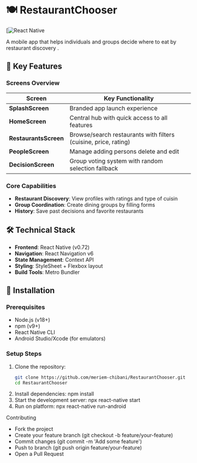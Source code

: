 # 🍽️ RestaurantChooser

[![React Native](https://github.com/meriem-chibani/RestaurantChooser/new/master?filename=README.md)


A mobile app that helps individuals and groups decide where to eat by  restaurant discovery .

## 📱 Key Features

### Screens Overview
| Screen | Key Functionality |
|--------|------------------|
| **SplashScreen** | Branded app launch experience |
| **HomeScreen** | Central hub with quick access to all features |
| **RestaurantsScreen** | Browse/search restaurants with filters (cuisine, price, rating) |
| **PeopleScreen** | Manage adding persons delete and edit |
| **DecisionScreen** | Group voting system with random selection fallback |


### Core Capabilities
- **Restaurant Discovery**: View  profiles with ratings and type of cuisin
- **Group Coordination**: Create dining groups by filling forms
- **History**: Save past decisions and favorite restaurants

## 🛠️ Technical Stack
- **Frontend**: React Native (v0.72)
- **Navigation**: React Navigation v6
- **State Management**: Context API
- **Styling**: StyleSheet + Flexbox layout
- **Build Tools**: Metro Bundler

## 🚀 Installation

### Prerequisites
- Node.js (v18+)
- npm (v9+)
- React Native CLI
- Android Studio/Xcode (for emulators)

### Setup Steps
1. Clone the repository:
   ```bash
   git clone https://github.com/meriem-chibani/RestaurantChooser.git
   cd RestaurantChooser


2. Install dependencies: npm install
3. Start the development server: npx react-native start
4. Run on platform: npx react-native run-android






 Contributing

- Fork the project
- Create your feature branch (git checkout -b feature/your-feature)
- Commit changes (git commit -m 'Add some feature')
- Push to branch (git push origin feature/your-feature)
- Open a Pull Request


